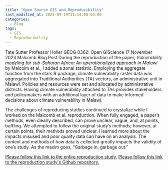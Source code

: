 ```yaml
---
title: "Open Source GIS and Reproducibility"
last_modified_at: 2023-09-19T11:14:00-05:00
categories:
  - Blog
tags:
  - GIS
  - Reproducibility
---
```


Tate Sutter
Professor Holler
GEOG 0362: Open GIScience
17 November 2023
Malcomb Blog Post
During the reproduction of the paper, *Vulnerability modeling for sub-Saharan Africa: An operationalized approach in Malawi* by Malcolm et al., I added a zonal statistic.
Employing the aggregate function from the stars R package, climate vulnerability raster data was aggregated into Traditional Authorities (TA) vectors, an administrative unit in Malawi. 
Policies and resources were set and allocated by administrative districts. 
Having climate vulnerability attached to TAs provides stakeholders and policymakers with an additional layer of data to make informed decisions about climate vulnerability in Malawi.

The challenges of reproducing studies continued to crystalize while I worked on the Malcomb et al. reproduction. 
When fully engaged, a paper’s methods, even clearly described, can prove unclear, vague, and, at points, baffling. 
We attempted to follow the original study’s methods; however, at certain points, their methods proved unclear. 
I learned more about the impacts misused and poor quality data can have on an analysis. 
 The context and methods of how data is collected greatly impacts the validity of one’s study.
As the maxim goes, “Garbage in, garbage out.” 

[Please follow this link to the entire reproduction study.](https://t-sutter.github.io/) 
[Please follow this link to the reproduction study's Github repository.](https://github.com/t-sutter/RPr-Malcomb-2014)